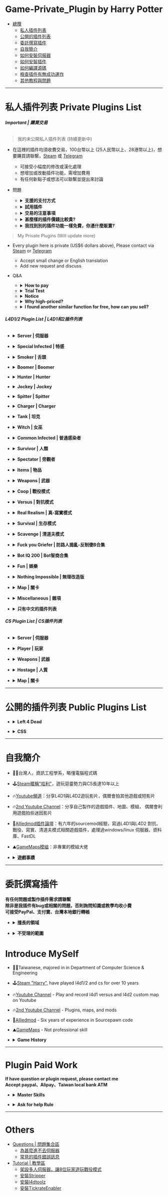 # Game-Private_Plugin by Harry Potter
- [總攬](#總攬)
  - [私人插件列表](#l4d12-plugin-list--l4d1和2插件列表)
  - [公開的插件列表](#公開的插件列表-public-plugins-list)
  - [委託撰寫插件](#委託撰寫插件)
  - [自我簡介](#自我簡介)
  - [如何安裝伺服器](/Tutorial_教學區/Chinese_繁體中文/Server/安裝伺服器與插件/README.md#如何安裝專屬伺服器)
  - [如何安裝插件](/Tutorial_教學區/Chinese_繁體中文/Server/安裝伺服器與插件/README.md#如何安裝插件)
  - [如何編譯源碼](/Tutorial_教學區/Chinese_繁體中文/Server/安裝伺服器與插件/README.md#如何編譯源碼)
  - [檢查插件有無成功運作](/Questions_問題區/Chinese_繁體中文/插件/README.md#為什麼插件沒有運作)
  - [其他教程與問題](#others)

- - - -
# 私人插件列表 Private Plugins List
###### **Important | 購買交易**
> 我的未公開私人插件列表 (持續更新中)<br/>
* 在這裡的插件均須收費交易，100台幣以上 (25人民幣以上、28港幣以上)，想要購買請聯繫，[Steam](https://steamcommunity.com/profiles/76561198026784913) 或 [Telegram](https://t.me/HarryPotter_TW)
  * 可接受小幅度的修改或漢化處理
  * 想增加或改動插件功能，需增加費用
  * 有任何新點子或想法可以聯繫並提出來討論
* 問題
  * <details><summary><b>支援的支付方式</b></summary>

    * Paypal
    * 台灣本地銀行轉帳
    * 支付宝
  </details>

  * <details><summary><b>試用插件</b></summary>

    * 如果想先測試功能可以要求先試用，我會給smx檔案供試用
    * 試用插件只有三天的期限，時間到如果繼續使用插件會自動炸服
    * 付錢邀交易完成之後，會給源碼sp檔案，請放心
  </details>

  * <details><summary><b>交易的注意事項</b></summary>

    * 情緒勒索、討價還價、白嫖，但一次買多個插件可以打折或優惠價
    * 花錢就是大爺的態度，雙方都是平等關係
    * 模糊不清、霧裡看花的說明與需求，勿浪費彼此的時間
    * 不重複說明書已寫過的步驟或內容，會有插件說明書，不懂可詢問
    * 先詢問價錢與問題再交易，保障雙方權益
    * 有特殊需求請先說明，新增功能額外付費
    * 以交易日期計算只有一年保固期，一年內插件有問題或者出現bug或者有優化可以免費更新修復到好
      * 因其他插件而造成的衝突或錯誤則不在此限
      * 更新的版本有新增額外內容，補小差額，不需要再次重新購買
      * 🟥 擅自修改源碼，將失去保固期
    * 保密交易，不會公開透露交易資訊與買家個資
    * 會給源碼sp檔案，不得隨意二次發布、分享
  </details>

  * <details><summary><b>甚麼樣的插件價錢比較貴?</b></summary>

    * 支援翻譯
    * 支援資料庫
    * 多個指令與命令功能
    * 支援Gamedata (windows、linux)
    * 支援其他遊戲
    * 支援其他插件不衝突
  </details>

  * <details><summary><b>我找到別的插件功能一樣免費，你憑什麼販賣?</b></summary>

    * 因為我有翻修、優化、新增指令與翻譯，十年前老舊過時的代碼可能漏洞百出被我重製
    * 使用你的眼睛與頭查看每個插件的版本日誌，如果有修改別的會註明原網址與作者，歡迎各位使用原始插件，再決定購買
    * 沒有人逼你跟我買
  </details>

> My Private Plugins (Will update more) 
* Every plugin here is private (US$6 dollars above), Please contact via [Steam](https://steamcommunity.com/profiles/76561198026784913) or [Telegram](https://t.me/HarryPotter_TW)
  * Accept small change or English translation
  * Add new request and discuss
* Q&A
  * <details><summary><b>How to pay</b></summary>

    * Paypal
    * Taiwanese local bank
    * Alipay
  </details>

  * <details><summary><b>Trial Test</b></summary>

    * If want to test before buy. I can send trial plugin (.smx file) first and help to test.
    * Only 3 days to test the trial plugin. After 3 days, the trial plugin would crash the server
    * I will send source code (.sp file) after payment
  </details>

  * <details><summary><b>Notice</b></summary>

    * Ask price before deal
    * I won't repeat any questions or steps that have been already mentioned in manual
    * Extra new request or new function, extra payment
    * 1-Year warranty since deal, fix any bug for free
      * Exception: Bug is caused by other plugin conflict.
      * If the updated version has new extra content, add small payment, no need to re-buy full price again
      * 🟥 You are free to modify source code for your convenience, but this will void the warranty. 
    * Privacy Policy, other people will never know our deal
    * Provide source code, don't distribute or share
  </details>

  * <details><summary><b>Why high-priced?</b></summary>

    * Support Translation
    * Support Database
    * Multi cvars and commands
    * Support Gamedata (windows、linux)
    * Support other games
    * Support other plugins
  </details>

  * <details><summary><b>I found another similar function for free, how can you sell?</b></summary>

    * Usually because code is too old, too many bugs, too lag or not match my need, so I remake and add more cvars, cmds and transition phase.
    * Use your eye and head to check the "ChangeLog", I will credit the original link and author as I can. You are welcome to use orignal plugin then decide to buy.
    * Nobody forces you to buy plugins from me
  </details>

###### **L4D1/2 Plugin List | L4D1和2插件列表**
* <details><summary><b>Server | 伺服器</b></summary>

  * [server_vpn_hop](/Plugin_插件/Server_伺服器/server_vpn_hop): Type Command to show Vpn List
    * 輸入指令顯示 Server/Vpn 列表
  * [l4d_slot_vote](/Plugin_插件/Server_伺服器/l4d_slot_vote): Allow players to change server slots by using vote. + Kick non-admin spectators
    * 允許玩家使用命令更改伺服器人數上限 + 踢除非管理員的所有旁觀者
  * [sm_PlayerTime](/Plugin_插件/Server_伺服器/sm_PlayerTime): Showing the time played on record in Game Stats while player joins the server
    * 當玩家連線進來伺服器之後，顯示玩家的遊戲時數
  * [l4d_vote_block](/Plugin_插件/Server_伺服器/l4d_vote_block): Unable to call valve vote depending on gamemode and difficulty.
    * 根據遊戲模式和難度禁止使用Esc->發起投票
  * [l4d2_scripted_hud](/Plugin_插件/Server_伺服器/l4d2_scripted_hud): Display text for up to 5 scripted HUD slots on the screen.
    * 在玩家畫面上方五個Hud位置顯示不同的特殊文字
  * [readyup](/Plugin_插件/Server_伺服器/readyup): Ready-up plugin
    * 所有玩家準備才能開始遊戲的插件
  * [pause](/Plugin_插件/Server_伺服器/pause): Pause plugin
    * 暫停遊戲的插件
  * [l4d_playerjoining](/Plugin_插件/Server_伺服器/l4d_playerjoining): Informs other players when a client connects to the server and changes teams.
    * 當玩家更換隊伍、連線、離開伺服器之時，通知所有玩家
  * [server_welcome_message](/Plugin_插件/Server_伺服器/server_welcome_message): Display Welcome Message to new players (support translation)
    * 玩家加入伺服器後，聊天視窗顯示歡迎訊息 (支援多國語言)
  * [l4d_scoreboard_panel](/Plugin_插件/Server_伺服器/l4d_scoreboard_panel): Display a sourcemod panel when players press the SCORE key.
    * 按下Tab之後出現玩家列表介面，顯示每個玩家的狀態
  * [l4d_ragdoll_clear](/Plugin_插件/Server_伺服器/l4d_ragdoll_clear): Clear survivor/common infected/S.I./Witch ragdolls when they die.
    * 當人類、普通感染者、特感、Witch死亡時，他們的屍體立即消失並清除
  * [l4d_team_unscramble](/Plugin_插件/Server_伺服器/l4d_team_unscramble): Puts players on the right team after map/campaign change and provides API.
    * 換圖或者換關卡之後，將玩家還原到上次所在的隊伍
  * [l4d2_vote_change](/Plugin_插件/Server_伺服器/l4d2_vote_change): New Vote System (use L4D built-in votes UI)
    * 新型投票系統 (使用官方內建的投票)
  * [ban_country_player](/Plugin_插件/Server_伺服器/ban_country_player): Whitelist or ban players from specific country or area
    * 限制來自某些國家或地區的玩家，禁止進入伺服器
</details>

* <details><summary><b>Special Infected | 特感</b></summary>

  * [l4d_cso_zombie_Regeneration](https://github.com/fbef0102/L4D1_2-Plugins/tree/master/l4d_cso_zombie_Regeneration): (Public) The zombies have grown stronger, now they are able to heal their injuries by standing still without receiving any damage.
    * (公開) 殭屍變得更強大，他們只要站著不動便可以自癒傷勢　(仿CSO惡靈降世 殭屍技能)
  * [1vSpecials](/Plugin_插件/Special_Infected_特感/1vSpecials): Special infected incaps survivors and die + set each scratch damage + skip getup animation (Also apply to AI)
    * 特感控到倖存者之後造成一定傷害並處死 + 設置每個特感的抓傷 + 略過起身動畫 (AI特感也適用)
  * [l4d_ssi_teleport_fix](/Plugin_插件/Special_Infected_特感/l4d_ssi_teleport_fix): Teleport AI Infected player to the teammate who is much nearer to survivors.
    * 傳送比較遠的AI特感到靠近倖存者的特感隊友附近
  * [l4d_si_slowdown](/Plugin_插件/Special_Infected_特感/l4d_si_slowdown): Manages the gunfire slowdown for infected team  (Also apply to AI)
    * 依據槍械種類修改特感隊伍的槍緩速度 (AI特感也適用)
  * [l4d_kick_stuck_infected](/Plugin_插件/Special_Infected_特感/l4d_kick_stuck_infected): Kick special infected bots if they don't attack and can't be seen by survivors within certain time
    * AI 特感一段時間內不攻擊或卡住將會被處死
  * [l4d_infected_speed_boost](/Plugin_插件/Special_Infected_特感/l4d_infected_speed_boost): L4D1/2 infected get speed boost while duck or climbing the ladder (Also apply to AI)
    * 特感在爬梯或蹲下期間自動加速移動 (AI特感也適用)
  * [l4d_si_immunity](/Plugin_插件/Special_Infected_特感/l4d_si_immunity): Turns special infected immunes to survivors's fire, exploisve, shove, melee... various damamge type (Also apply to AI)
    * 特感免疫人類的火焰、高爆彈、近戰武器、電鋸、震退....等等各種傷害 (AI特感也適用)
  * [l4d2_infected_strong_power](/Plugin_插件/Specil_Infected_特感/l4d2_infected_strong_power): Add power abilities to infected
    * 給真人特感玩家增加許多能力
  * [l4d2_infected_spawn_auto_kill_time](/Plugin_插件/Special_Infected_特感/l4d2_infected_spawn_auto_kill_time): Kill special infected after spawn over 60 seconds (Also apply to AI)
    * 特感生成60秒之後，強制處死 (AI特感也適用)
  * [l4d_ghost_fly](/Plugin_插件/Special_Infected_特感/l4d_ghost_fly): Fly as a ghost.
    * 靈魂特感可以自由飛行
</details>

* <details><summary><b>Smoker | 舌頭</b></summary>

  * [l4d_smoker_pull_weapon_drop](/Plugin_插件/Smoker_舌頭/l4d_smoker_pull_weapon_drop): Random weapon drops when pulled by smoker
    * 被Smoker拉走的時候強制掉落手上的武器
  * [l4d2_smoker_toxic](/Plugin_插件/Smoker_舌頭/l4d2_smoker_toxic): Adds a lot of abilities and powers to the smoker in order to spread its poison gas
    * 增強Smoker，賦予多種超能力成為毒性的化學兵器
</details>

* <details><summary><b>Boomer | Boomer</b></summary>

  * [l4d_Nauseating_boomer](/Plugin_插件/Boomer_Boomer/l4d_Nauseating_boomer): Allows for unique Boomer abilities to spread its nauseating bile.
    * 增強Boomer，賦予多種超能力成為超級肥宅
  * [l4d2_boomer_vomit_move](/Plugin_插件/Boomer_Boomer/l4d2_boomer_vomit_move): Continue normal movement speed while Boomer vomit (AI + Human)
    * Boomer可以邊吐邊移動 (AI與真人都適用)
  * [l4d_boomer_super_explode](/Plugin_插件/Boomer_Boomer/l4d_boomer_super_explode): The boomer can active super explode
    * Boomer可以自爆，產生更大的傷害與衝擊波
</details>

* <details><summary><b>Hunter | Hunter</b></summary>

  * [l4d_hunter_destructive](/Plugin_插件/Hunter_Hunter/l4d_hunter_destructive): Allows for unique Hunter abilities to the destructive beast.
    * 增強Hunter，賦予多種超能力成為毀滅性的野獸
</details>

* <details><summary><b>Jockey | Jockey</b></summary>

  * [l4d2_Sinister_Jockey](/Plugin_插件/Jockey_Jockey/l4d2_Sinister_Jockey): Allows for unique Jockey abilities to empower the small tyrant.
    * 增強Jockey，賦予多種超能力成為小小的暴君
  * [l4d2_jockey_continue_incap_ride](/Plugin_插件/Jockey_Jockey/l4d2_jockey_continue_incap_ride): Allows jockeys to continue riding incapacitated survivors
    * Jockey可以繼續騎倒地的倖存者
</details>

* <details><summary><b>Spitter | Spitter</b></summary>

  * [L4D2_Spitter_Supergirl](/Plugin_插件/Spitter_Spitter/L4D2_Spitter_Supergirl): Adds a lot of abilities and powers to the Spitter to become Supergirl.
    * 增強Spitter，賦予多種超能力成為超能小妹妹
  * [l4d2_spitter_spit_hell](/Plugin_插件/Spitter_Spitter/l4d2_spitter_spit_hell): A pool of Spit starts to damage survivors immediately instead of zero damage while spreading
    * Spitter的酸液剛開始擴散之時對人類是0傷害改變成能造成傷害
</details>

* <details><summary><b>Charger | Charger</b></summary>

  * [l4d2_charger_grab](/Plugin_插件/Charger_Charger/l4d2_charger_grab): The Charger can grab survivor and drop
    * Charger可以徒手抓住人類趴趴走
  * [l4d2_charger_unstoppable](/Plugin_插件/Charger_Charger/l4d2_charger_unstoppable): Adds a lot of abilities and powers to the Charger to become unstoppable titan.
    * 增強Charger，賦予多種超能力成為無人能檔的雷神
  * [l4d2_charger_charge_incap](/Plugin_插件/Charger_Charger/l4d2_charger_charge_incap): The charger is able to carry any incapacitated player and fling any incapacitated player
    * Charger可以衝撞帶走倒地的倖存者並撞倒他們
</details>

* <details><summary><b>Tank | 坦克</b></summary>

  * [l4d2_tdr](/Plugin_插件/Tank_坦克/l4d2_tdr): Displays Damage Information on Tank Death.
    * Tank死亡時顯示對Tank造成傷害統計表
  * [l4d_tank_count](/Plugin_插件/Tank_坦克/l4d_tank_count): Show how long is tank alive, how much damage done, and tank incap/death/punch/rock/car statistics
    * Tank死亡時顯示Tank存活多長時間、對倖存者造成的 倒地/死亡/總傷害/拳頭/石頭/車子 統計表
  * [l4d_NoEscapeTank](/Plugin_插件/Tank_坦克/l4d_NoEscapeTank): No Tank Spawn as the rescue vehicle is coming
    * 救援載具來臨之後不會有Tank來襲
  * [skip_tank_taunt](/Plugin_插件/Tank_坦克/skip_tank_taunt): Skip Tank Victory + Speed up Obstacle animation playback
    * Tank爬行障礙物速度變快 + 略過咆哮勝利動畫
  * [l4d_tank_speed_boost](/Plugin_插件/Tank_坦克/l4d_tank_speed_boost): Increase Tank speed until hitting survivors
    * Tank爬行障礙物速度與移動速度逐漸變快直到打到倖存者為止 
  * [l4d_tankhud](/Plugin_插件/Tank_坦克/l4d_tankhud): Show tank hud for infected team and spectators
    * 為特感者隊伍與旁觀者展示Tank介面，顯示血量與控制權
  * [l4d_burn_tank_penalty](/Plugin_插件/Tank_坦克/l4d_burn_tank_penalty): Get slowdown while burning the tank
    * 燃燒Tank的玩家會被減速慢行
  * [l4d2_tankonfire_boost](/Plugin_插件/Tank_坦克/l4d_burn_tank_penalty): Increase the speed and power of tanks when on fire.
    * Tank燃燒時，速度與力量會提升
  * [l4d_tank_ghost_spawn](/Plugin_插件/Tank_坦克/l4d_tank_ghost_spawn): When player gets the tank, he will become ghost tank and freely choose anywhere to spawn
    * 操控Tank的玩家可以變成靈魂，自由尋找位置復活
  * [l4d_tank_spawn](/Plugin_插件/Tank_坦克/l4d_tank_spawn): Spawn multi Tanks on the map and final rescue
    * 一個關卡中或救援期間生成多隻Tank，對抗模式也適用
</details>

* <details><summary><b>Witch | 女巫</b></summary>
  
  * [witch_target_override](https://github.com/fbef0102/L4D1_2-Plugins/tree/master/witch_target_override): (Public) Change target when the witch incapacitates or kills victim + witchs auto follow survivors
    * (公開) Witch會自動跟蹤你，一旦驚嚇到她，不殺死任何人絕不罷休
  * [l4d_witch_behind_fix](https://github.com/fbef0102/L4D1_2-Plugins/tree/master/l4d_witch_behind_fix): (Public) The witch turns back if nearby survivor scares her behind
    * (公開) 當有人在背後驚嚇Witch，Witch會秒轉身攻擊
  * [l4d_witch_realism_door_fix](https://github.com/fbef0102/L4D2-Plugins/tree/master/l4d_witch_realism_door_fix): (Public) Fixing witch can't break the door on Realism Normal、Advanced、Expert
    * (公開) 修正Witch在寫實模式下的一般難度、進階難度、專家難度，無法抓破門
  * [l4d_ultra_witch](/Plugin_插件/Witch_女巫/l4d_ultra_witch): The Witch's hit deals a set amount of damage instead of instantly incapping, while also sending the survivor flying.
    * Witch不會一抓倒地，而是擊飛倖存者
  * [l4d_witch_guard](/Plugin_插件/Witch_女巫/l4d_witch_guard): Witch killer takes the witch on his back and uses it as a guard
    * 殺死Witch之後可以把她背在後面，把Witch放置下來之後她會幫忙打殭屍和特感
  * [l4d_witch_cry](/Plugin_插件/Witch_女巫/l4d_witch_cry): Call the horde if player woke up or killed the witch or witch killed player
    * 驚嚇或殺死Witch會引發屍潮 + Witch殺死人類也會引發屍潮
  * [l4d_witch_psychotic](/Plugin_插件/Witch_女巫/l4d_witch_psychotic): Adds a lot of abilities and fear to the witch to become the most dangerous infected.
    * 增強Witch，賦予多種超能力成為史上最危險的特感
  * [l4d_witch_immune_fire](/Plugin_插件/Witch_女巫/l4d_witch_immune_fire): Witch is immune to fire + witch won't lose target by fire
    * Witch不會著火+也不會因為著火而失去目標
  * [l4d_witch_chase_target_lock](/Plugin_插件/Witch_女巫/l4d_witch_chase_target_lock): Fixed the issue that witch sometimes changes target to attack special infected or other people, the witch will never change the initial target
    * 修復Witch轉移目標攻擊特感或其他人，不管多少人阻擋她的路，Witch永遠不會改變目標
  * [witch_glow](/Plugin_插件/Witch_女巫/witch_glow): Sets glows on witches everyone can see
    * 在Witch身上打上光圈，所有人都可以看見Witch在哪裡
  * [l4d_witch_spawn](/Plugin_插件/Witch_女巫/l4d_witch_spawn): Spawn lots of witches on the map
    * 遊戲開始後每隔一段時間在地圖上生成Witch
</details>

* <details><summary><b>Common Infected | 普通感染者</b></summary>

  * [l4d2_horde_equaliser](/Plugin_插件/Common_Infected_普通感染者/l4d2_horde_equaliser): Make certain event hordes finite
    * 控制地圖上的無限屍潮機關，將無限屍潮改為有限的殭屍數量
  * [l4d2_spawn_uncommons](/Plugin_插件/Common_Infected_普通感染者/l4d2_spawn_uncommons): Spawn Uncommon Infected on all maps  (Support The Last Stand New Model)
    * 所有地圖上可生成特殊一般感染者，有鎮暴警察、CEDA人員、小丑、泥人、工人、吉米賽車手、墮落倖存者
  * [l4d2_common_infected_nightmare](/Plugin_插件/Common_Infected_普通感染者/l4d2_common_infected_nightmare): Common infected spawns with random health, speed, size, damage, armor. Make sure that hordes become your worst nightmare.
    * 改造普通感染者的血量、速度、模型尺寸、攻擊傷害、減傷比，讓普通感染成為倖存者的噩夢
  * [l4d2_auto_add_zombie](/Plugin_插件/Common_Infected_普通感染者/l4d2_auto_add_zombie): Adjust common infecteds/hordes/mobs depends on 5+ survivors in server
    * 隨著玩家人數越多，殭屍/屍潮 數量越來越多
</details>

* <details><summary><b>Survivor | 人類</b></summary>

  * [l4d2_supply_woodbox](https://github.com/fbef0102/L4D2-Plugins/tree/master/l4d2_supply_woodbox): (Public) Supply boxes are dropped randomly in the map every certain seconds to provide support for the fight against the zombies.
    * (公開) 地圖上隨機出現補給箱，提供人類強力支援 (仿CSO惡靈降世 補給箱)
  * [l4d2_item_hint](https://github.com/fbef0102/L4D2-Plugins/tree/master/l4d2_item_hint): (Public) When using 'Look' in vocalize menu, print corresponding item to chat area and make item glow or create spot marker/infeced maker like back 4 blood.
    * (公開) 使用語音雷達"看"可以標記任何物品、武器、地點、特感
  * [l4d_saferoom_prevent_kit](/Plugin_插件/Survivor_人類/l4d_saferoom_prevent_kit): Block Player from using Kit in Saferoom
    * 在安全區域內禁止人類使用治療包
  * [antisaferoomdooropen](/Plugin_插件/Survivor_人類/antisaferoomdooropen): Start Saferoom door anti open + teleport survivor back to safe area when leaving out saferoom until certain time pass
    * 起始安全室的安全門將會鎖住直到時間結束 + 沒有安全門的關卡一旦離開安全區域會傳送回起始安全區域
  * [l4d_survivor_damage_modify](/Plugin_插件/Survivor_人類/l4d_survivor_damage_modify): Modify damage done to survivors from Tank, SI, Witch, Common, Fall
    * 傷害比例調整插件，可自行調整 Tank/Witch/特感/小殭屍/跳樓 對人類造成的傷害比
  * [l4d_unstuck](/Plugin_插件/Survivor_人類/l4d_unstuck): Allows players to get themselves unstuck from charger glitches and level clips
    * 玩家使用命令解除自身卡住的狀態 (譬如卡死在地形或牆壁)
  * [L4D2_Stats_Percentage_UP](/Plugin_插件/Survivor_人類/L4D2_Stats_Percentage_UP): Simple MVP Statistics after command or in the end of the round
    * 使用指令或回合結束的時候顯示對CI、SI、Tank的擊傷統計表
  * [l4d_h_csm](/Plugin_插件/Survivor_人類/l4d_h_csm): Allows players to change their L4D1/2 character or model in-game!
    * 允許玩家在遊戲中更換一二代角色
  * [l4d_teleport_call](/Plugin_插件/Survivor_人類/l4d_teleport_call): Teleport Call Menu, adm can teleport players to start area, end checkpoint, final rescue vehicle zone, or to admin self
    * 呼叫傳送功能菜單，能傳送玩家到起點、終點、救援載具區域、身邊
  * [l4d_headshot_reward_sound](/Plugin_插件/Survivor_人類/l4d_headshot_reward_sound): Play Reward Sound when headshot
    * 特感或普通感染者爆頭的時候有獎勵提示與音效
  * [l4d2healthglow](/Plugin_插件/Survivor_人類/l4d2healthglow): Gives the Survivors a health glow around them + survivors always glow with a non-disappearing aura for infected (Even if survivor doesn't move or walk)
    * 根據玩家生命值狀態給予輪廓光圈適當的顏色 + 對抗模式中，特感永遠能看到人類光圈 (即使人類靜走或不動)
  * [l4d_friendly_fire_stats](/Plugin_插件/Survivor_人類/l4d_friendly_fire_stats): Display all friendly fire dealt and received.
    * 顯示造成與受到的友傷以及兇手，有友傷統計
  * [l4d_dead_save_nodify](/Plugin_插件/Survivor_人類/l4d_dead_save_nodify): Notify people when survivor is dead or someone uses defibrillator to revive
    * 當玩家死亡或者從地獄被救活時，提示導演系統訊息
  * [l4d_pill_adrenaline_save](/Plugin_插件/Survivor_人類/l4d_pill_adrenaline_save): Player can throw adrenaline shot/pill at incapacitated teammates and help them get up immediately.
    * 玩家可以朝向倒地玩家扔手中的藥丸或腎上腺素，幫助他們快速救起
  * [l4d_more_supply](/Plugin_插件/Survivor_人類/l4d_more_supply): Player can take an item on the map multi times depends on 5+ survivors in server
    * 隨著玩家人數越多，地圖上的資源可以重複拿很多次
  * [l4d_reward_hp](/Plugin_插件/Survivor_人類/l4d_reward_hp): Players get hp reward for killing S.I., Tank, Witch or helping each other
    * 倖存者殺死特感或幫助隊友會獲得血量獎賞
  * [l4d2_survivor_shove_power](/Plugin_插件/Survivor_人類/l4d2_survivor_shove_power): Allows shoving to stagger or punch survivors, tank, witch, special infected, common infected and hittable
    * 倖存者的拳頭可以推開Tank、Ｗitch、Charger、車子，還能拍飛特感、小殭屍、隊友
  * [l4d2_survivor_fire_power](/Plugin_插件/Survivor_人類/l4d2_survivor_fire_power): Adjustable each melee swing rate and each weapon fire rate.
    * 倖存者的揮砍速度與射速變快
  * [l4d2_survivor_protect_power](/Plugin_插件/Survivor_人類/l4d2_survivor_protect_power): Survivors are invincible, unstoppable. S.Is, C.Is, tanks and witches are unable to pin them or deal any damage.
    * 義和團，刀槍不入，神功護體
  * [l4d2_survivor_strong_power](/Plugin_插件/Survivor_人類/l4d2_survivor_strong_power): Add power abilities to survivors
    * 給真人倖存者玩家增加許多能力
  * [l4d_kill_combo](/Plugin_插件/Survivor_人類/l4d_kill_combo): Display Kill Combo and play sound when killing special infected
    * 連續擊殺特感會有提示與音效
</details>

* <details><summary><b>Spectator | 旁觀者</b></summary>

  * [l4d2_spectating_cheat](https://github.com/fbef0102/L4D2-Plugins/tree/master/l4d2_spectating_cheat): (Public) A spectator who watching the survivor at first person view can now see the infected model glows though the wall
    * (公開) 旁觀者能看到特感的光圈，主要是用來更好的觀看體驗
  * [l4d_flashlight_speconly](/Plugin_插件/Spectator_旁觀者/l4d_flashlight_speconly): Attaches an extra flashlight to spectators and dead survivors.
    * 給死亡玩家或旁觀者手電筒，照亮地圖
  * [l4d_versus_specListener](/Plugin_插件/Spectator_旁觀者/l4d_versus_specListener): Allows spectator listen others team voice and see others team chat for l4d
    * 旁觀者可以透過聊天視窗看到倖存者和特感的隊伍對話，亦可透過音頻聽到隊伍談話
</details>

* <details><summary><b>Items | 物品</b></summary>

  * [L4D_NoSafeRoomMedKits](/Plugin_插件/Items_物品/L4D_NoSafeRoomMedKits): No Safe Room Medkits
    * 刪除安全室的治療包並替換成別的物品
  * [ItemTracking](/Plugin_插件/Items_物品/ItemTracking): Control items limit on map
    * 控制地圖上的物品數量與限制
  * [AnnouceLaserAmmo](/Plugin_插件/Items_物品/AnnouceLaserAmmo): Display instruction hint when someone uses ammo or laser sight
    * 玩家補給子彈或雷射時顯示大大的提示給其他玩家看到
  * [l4d_medkit_status](/Plugin_插件/Items_物品/l4d_medkit_status): Report Personal Medkit Status when player used Medkits
    * 使用治療包時提示個人的治療包使用數量與狀態
  * [who_shot_gas](/Plugin_插件/Items_物品/who_shot_gas): Type !gas to disaply who shot the last gas can. + Announce when gas can being shot.
    * 誰他馬打爆汽油桶
  * [l4d2_replace_gun_item](/Plugin_插件/Items_物品/l4d2_replace_gun_item): Delete weapons and items on the map and replace guns/items with other guns/items
    * 刪除地圖上的大槍、治療包、其他投擲物與物品，並替換成其他武器或物品
  * [starting_items](/Plugin_插件/Items_物品/starting_items): Survivors can't pick up weapons and items before the start of each round + Gives health items and throwables to survivors at the start of each round
    * 回合開始之前不得拿武器與物品 + 回合開始之後自動給予一些物資
  * [l4d2_remix_gascan](/Plugin_插件/Items_物品/l4d2_remix_gascan): Increase gas cans in scavenge events, and to be randomly placed by custom list of gas can locations.
    * 汽油桶關卡或清道夫模式可以隨機放置自己想要的汽油桶位置與數量
</details>

* <details><summary><b>Weapons | 武器</b></summary>

  * [l4d_lasertag](https://github.com/fbef0102/L4D1_2-Plugins/tree/master/l4d_lasertag): (Public) Shows a laser for straight-flying fired projectiles
    * (公開) 開槍會有子彈光線
  * [l4d_weapon_limits](/Plugin_插件/Weapons_武器/l4d_weapon_limits): Restrict weapons individually or together
    * 限制每個武器可以拿取的數量，超過就不能拿取
  * [l4d2_zoom_level](/Plugin_插件/Weapons_武器/l4d2_zoom_level): Everyone can change zoom level for snipers (You can see much further while scope)
    * 玩家使用指令調整狙擊鏡的遠近範圍 (可以看得更遠)
  * [l4d2_lasersight](/Plugin_插件/Weapons_武器/l4d2_lasersight): L4D2 Upgrade Laser Sights by using commands
    * 玩家使用指令升級紅外線雷射
  * [l4d2_M60_weapon_patch](/Plugin_插件/Weapons_武器/l4d2_M60_weapon_patch): Prevents m60 from dropping and allows use of ammo piles + reload speed + Refill Explosive/Incendiary ammo
    * 改造M60 機關槍，可以拿取子彈、填充子彈、裝彈變快、升級火焰子彈與高爆子彈
  * [l4d_player_remove_equipment](/Plugin_插件/Weapons_武器/l4d_player_remove_equipment): Admin can remove player's equipment
    * 管理員可以移除任何玩家身上的裝備與武器
  * [l4d_view_mods_pickup_anim](/Plugin_插件/Weapons_武器/l4d_view_mods_pickup_anim): Press R using pick up anim when full ammo (View weapons mod)
    * 最大彈夾容量時候按R鍵循環播放伸手動作（為mod檢視武器設計）
  * [l4d_death_weapon_lock](/Plugin_插件/Weapons_武器/l4d_death_weapon_lock): Lock the weapons and items dropped by dead survivors, no one else can pick up.
    * 無法撿起其他死亡玩家掉落的武器與物品 (避免被撿走)
</details>

* <details><summary><b>Coop | 戰役模式</b></summary> 

  * [l4d_tankAttackOnSpawn](https://github.com/fbef0102/L4D1_2-Plugins/tree/master/l4d_tankAttackOnSpawn): (Public) Forces AI tank to leave stasis and attack while spawn in coop.
    * (公開) 戰役模式之下Tank會主動前往攻擊倖存者而非待在原地等
  * [l4d_full_hp_map_transition](/Plugin_插件/Coop_戰役模式/l4d_full_hp_map_transition): Set survivor health when mission completes in coop mode
    * 戰役模式通關之時恢復並設定倖存者血量
  * [coopbosses_ifier](/Plugin_插件/Coop_戰役模式/coopbosses_ifier): Sets a tank and witch spawn point based on the percentage of passing the map in coop mode
    * 戰役模式下每一張地圖挑選隨機路程生成一隻Tank與一個Witch
</details>

* <details><summary><b>Versus | 對抗模式</b></summary> 

  * [l4d_zcs](/Plugin_插件/Versus_對抗模式/l4d_zcs): Allows infected team players to change their class in ghost mode.
    * 特感玩家可以在靈魂狀態自行切換特感種類
  * [versusbosses_ifier](/Plugin_插件/Versus_對抗模式/versusbosses_ifier): Sets a tank and witch spawn point based on the percentage of passing the map in versus mode
    * 對抗模式下每一張地圖挑選隨機路程生成一隻Tank與一個Witch
  * [l4d_trade_player](/Plugin_插件/Versus_對抗模式/l4d_trade_player): Type !trade to open a menu to select two players to swap, one from survivor team and another one from infected team.
    * 輸入!trade打開菜單選擇雙方隊伍一位玩家，然後全體投票決定兩位玩家交換隊伍
  * [l4d_ghost_FinaleSpawn](/Plugin_插件/Versus_對抗模式/l4d_ghost_FinaleSpawn): Adjust ghost infected spawn range on finales
    * 在救援關卡調整靈魂特感的復活距離
  * [l4d_ghost_checkpoint_spawn](/Plugin_插件/Versus_對抗模式/l4d_ghost_checkpoint_spawn): Changes to conditions for ghost spawning in start/end areas.
    * 靈魂特感能夠在安全室內復活
  * [l4d2_versus_scoremod](/Plugin_插件/Versus_對抗模式/l4d2_versus_scoremod): Override versus score depending on survivor health and damage bonus
    * 根據玩家的血量與傷害改變對抗模式的過關分數
  * [l4d_doubletank](/Plugin_插件/Versus_對抗模式/l4d_doubletank): Spawn second player-controlled tank in versus mode
    * 對抗模式下生成第二隻玩家可以操控的Tank
</details>

* <details><summary><b>Real Realism | 真-寫實模式</b></summary> 

  * [l4d_expertrealism](https://github.com/fbef0102/L4D1_2-Plugins/tree/master/l4d_expertrealism): (Public) L4D1/2 Real Realism Mode (No Glow + No Hud)
    * (公開) L4D1/2 真寫實模式 (沒有光圈與介面)
  * [weapon_csgo_reload](https://github.com/fbef0102/L4D2-Plugins/tree/master/l4d2_weapon_csgo_reload): (Public) Weapon Quickswitch Reloading in L4D1+2
    * (公開) 將武器改成現代遊戲的裝子彈機制 (仿CS:GO切槍裝彈設定)
  * [l4d_dynamic_muzzle_flash](/Plugin_插件/Real_Realism_真寫實模式/l4d_dynamic_muzzle_flash): Adds dynamic muzzle flash to gunfire
    * 槍口增加逼真的閃光
  * [l4d2_melee_durability](/Plugin_插件/Real_Realism_真寫實模式/l4d2_melee_durability): Every melee weapons have durability, once run out durability, the melee weapon will be removed
    * 每個近戰武器都有耐久值，揮砍殭屍會消耗耐力，當耐久值耗盡時移除近戰武器
</details>

* <details><summary><b>Survival | 生存模式</b></summary> 

  * [survival_hp](/Plugin_插件/Survival_生存模式/survival_hp): Restore Health when survival begins.
    * 生存模式計時開始時候，恢復所有倖存者血量
  * [l4d_Teleport_Item](/Plugin_插件/Survival_生存模式/l4d_Teleport_Item): Open Menu to teleport items on the map.
    * 打開菜單傳送地圖上所有物品到身邊
  * [l4d2_survival_spectator_reset](/Plugin_插件/Survival_生存模式/l4d2_survival_spectator_reset): If player is spectator or player changes team after survival begins, he can not get the survival time record.
    * 生存模式計時開始之後，任何玩家切換到旁觀者、閒置、不在倖存者隊伍內，將無法獲得生存時間紀錄
  * [l4d_survival_setup](/Plugin_插件/Survival_生存模式/l4d_survival_setup): Set up weapon slots before survival starts
    * 生存模式開始之前設定自己想要拿取的武器與物品，下次回合開始之時會自動裝備
  * [l4d_survival_GasConfig](/Plugin_插件/Survival_生存模式/l4d_survival_GasConfig): Save and load gas configs
    * 生存模式開始之前設定汽油桶位置，下次回合開始之時汽油桶自動擺放
  * [l4d_survival_min_si_require](/Plugin_插件/Survival_生存模式/l4d_survival_min_si_require): Display Minimum SI requirement for full-team on each survival map.
    * 在聊天欄顯示該生存地圖的最少特感擊殺數
  * [l4d_survival_auto_recover](/Plugin_插件/Survival_生存模式/l4d_survival_auto_recover): Auto save survivors if incapacitated or hanging from ledge before survival begins
    * 生存模式計時開始之前，任何玩家倒地或掛邊會自動爬起來並恢復所有血量
  * [survival_remove_start_items](/Plugin_插件/Survival_生存模式/survival_remove_start_items): Remove survivors' default kits/pills/dual pistol in survival/scavenge mode
    * 生存模式與清道夫模式中，移除人類身上預設的裝備: 雙手槍、治療包、藥丸
</details>

* <details><summary><b>Scavenge | 清道夫模式</b></summary> 

  * [l4d2_scavenge_special_rule_end](/Plugin_插件/Scavenge_清道夫模式/l4d2_scavenge_special_rule_end): Display Scavenge score and time, checks various win conditions mid-round and forece end if necessary.
    * 顯示回合分數與時間，清道夫模式下新增不同的特殊勝利規則
</details>

* <details><summary><b>Fuck you Griefer | 防路人搗亂-反制傻B合集</b></summary>

  * [l4d_rescue_vehicle_leave_timer](https://github.com/fbef0102/L4D2-Plugins/tree/master/l4d_rescue_vehicle_leave_timer): (Public) When rescue vehicle arrived and a timer will display how many time left for vehicle leaving. If a player is not on rescue vehicle or zone, slay him
    * (公開) 救援來臨之後，未在時間內上救援載具逃亡的玩家將處死
  * [lockdown_system-l4d2](https://github.com/fbef0102/L4D1_2-Plugins/tree/master/lockdown_system-l4d2): (Public) Locks Saferoom Door Until Someone Opens It.
    * (公開) 倖存者必須等待時間到並合力對抗屍潮與Tank才能打開終點安全門
  * [L4DVSAutoSpectateOnAFK](https://github.com/fbef0102/L4D1_2-Plugins/tree/master/L4DVSAutoSpectateOnAFK): (Public) Forces survivors and infected to spectate if they're AFK after certain time
    * (公開) AFK的玩家將會被旁觀並且踢出伺服器
  * [l4d_vocalize_antiflood](/Plugin_插件/Anti_Griefer_防惡意路人/l4d_vocalize_antiflood): Stops vocalize flooding when reaching token limit
    * 限制玩家使用角色語音，當語音次數達到限制之後開始禁止，必須等待冷卻時間結束才能再使用角色語音
  * [anti_end_saferoomdoor](/Plugin_插件/Anti_Griefer_防惡意路人/anti_end_saferoomdoor): Locks end saferoom door until all survivors get inside.
    * 所有人抵達終點安全室之前，不得關門
  * [kickthevoter](/Plugin_插件/Anti_Griefer_防惡意路人/kickthevoter): Make It So The Person Calling The Vote Gets Kicked!
    * 使用Esc->發起投票的人將會被反踢出去伺服器
  * [anti-friendly_fire_V2](/Plugin_插件/Anti_Griefer_防惡意路人/anti-friendly_fire_V2): shoot teammate = shoot yourself V2
    * 隊友開槍射你會反彈傷害，第二版本
  * [anti-friendly_fire_RPG](/Plugin_插件/Anti_Griefer_防惡意路人/anti-friendly_fire_RPG): shoot teammate = shoot yourself RPG
    * 隊友開槍射你會反彈傷害，RPG版本
  * [l4d_together](/Plugin_插件/Anti_Griefer_防惡意路人/l4d_together): A simple anti - runner system , punish the runner by spawn SI behind her.
    * 離隊伍太遠的玩家，特感代替月亮懲罰你
  * [sm_regexfilter](/Plugin_插件/Anti_Griefer_防惡意路人/sm_regexfilter): Filter dirty words via Regular Expressions
    * 禁詞表，任何人打字說出髒話或敏感詞彙，字詞會被屏蔽、禁言並處死玩家
  * [l4d_elevator_getin_timer](/Plugin_插件/Anti_Griefer_防惡意路人/l4d_elevator_getin_timer): When someone presses the elevator button or enters the CEDA Trailer, a timer will display how many time left. If a player is not inside the evelator/CEDA Trailer, slay him
    * 當有人按下電梯按鈕或是進入CEDA大拖車時，開始倒數計時，未在時間內進入電梯或CEDA大拖車的玩家將處死
  * [teamlock_vote](/Plugin_插件/Anti_Griefer_防惡意路人/teamlock_vote): Calls a vote to enable / disable locking teams in place once game starts (so no spectators can join in mid-game)
    * 遊戲開始後旁觀者或路人不能跳隊到倖存者或感染者遊玩
  * [l4d_mute_player_list](/Plugin_插件/Anti_Griefer_防惡意路人/l4d_mute_player_list): Player can personally mute someone chat text and mic voice.
    * 玩家可以在個人列表上封鎖其他人的語音與聊天文字
  * [bandisconnected](/Plugin_插件/Anti_Griefer_防惡意路人/bandisconnected): Auto ban players who have disconnected from the server instantly after joined the server + Tracks recently-disconnected players and lets you ban them
    * 自動封鎖近來伺服器後秒退的玩家 + 查看所有退出伺服器的玩家列表
  * [l4d_block_suicide_jumps](/Plugin_插件/Anti_Griefer_防惡意路人/l4d_block_suicide_jumps): Prevents players griefing by suicide with jump
    * 企圖跳樓自殺的玩家將會傳送回樓頂，並封鎖踢出伺服器
</details>

* <details><summary><b>Bot IQ 200 | Bot智商合集</b></summary>

  * [l4d_bot_healing](/Plugin_插件/Bot_IQ_200_Bot_智商加強/l4d_bot_healing): Set the health value bots require before using First Aid, Pain Pills or Adrenaline. (target is self or bot or player)
    * 只要生命值不低於一定血量，Bot不會使用醫療包治療對象與傳送藥丸給對象 (對象區分為自己、隊友Bot、真人玩家)
  * [l4d2_sb_fix](/Plugin_插件/Bot_IQ_200_Bot_智商加強/l4d2_sb_fix): Improve Survivor Bot's behavior and IQ fix
    * 強化AI Bot的智商與行為
  * [l4d_grenade_throwing_bots](/Plugin_插件/Bot_IQ_200_Bot_智商加強/l4d_grenade_throwing_bots): Allows Bots To Throw Grenades Themselves.
    * AI Bot可以主動扔膽汁瓶、燃燒瓶、土製炸彈，提高智商不會亂丟
  * [l4d_survivor_bot_preferrence](/Plugin_插件/Bot_IQ_200_Bot_智商加強/l4d_survivor_bot_preferrence): Change the favorite weapon of each character bot
    * 更改AI Bot的喜愛武器順序，優先拿取合適的武器
</details>

* <details><summary><b>Fun | 娛樂</b></summary>

  * [l4d2_karma_kill](https://github.com/fbef0102/L4D2-Plugins/tree/master/l4d2_karma_kill): (Public) Very Very loudly announces the predicted event of a player leaving the map and or life through height or drown.
    * (公開) 被Charger撞飛、Tank打飛、Jockey騎走墬樓、自殺跳樓等等會有慢動作特效
  * [l4d2_gifts](https://github.com/fbef0102/L4D2-Plugins/tree/master/l4d2_gifts): (Public) Drop gifts (touch gift to earn reward) when a special infected or a witch/tank killed by survivor.
    * (公開) 殺死特感會掉落禮物盒，會獲得驚喜物品，聖誕嘉年華
  * [l4d_player_spritetrail](/Plugin_插件/Fun_娛樂/l4d_player_spritetrail): l4d player tail effect (env_spritetrail)
    * 玩家走路，會有尾巴特效 (使用物件: env_spritetrail)
  * [l4d_player_tail](/Plugin_插件/Fun_娛樂/l4d_player_tail): l4d player tail effect (prop_dynamic_override)
    * 玩家走路，會有尾巴特效 (使用物件: prop_dynamic_override)
  * [fortnite_l4d1&2](/Plugin_插件/Fun_娛樂/fortnite_l4d1&2): Emotes and Dance in L4D1/2
    * 搞笑動作模組: 表情與舞蹈
  * [simple-bhop](/Plugin_插件/Fun_娛樂/simple-bhop): Let users Bunny Hop with simplicity
    * 簡單的連跳插件
  * [L4D2_Buy_Store](/Plugin_插件/Fun_娛樂/L4D2_Buy_Store): L4D2 Human and Zombie Shop by HarryPoter
    * 人類與特感的購物商城 (附有特殊商品與資料庫)
  * [l4d_ranking_system](/Plugin_插件/Fun_娛樂/l4d_ranking_system): Kill infected to get Exp and rank, type !rank to show rank menu
    * 殺死殭屍與特感獲得經驗值與頭銜名稱，輸入!rank顯示排行榜菜單
  * [Trails_Projectile](/Plugin_插件/Fun_娛樂/Trails_Projectile): Trails Projectile (Pipe Bomb / Molotov / VomitJar / Grenade / Spitter Projectile / Tank Rock)
    * 投擲物品時有拖曳軌跡 (土製炸彈 / 汽油彈 / 膽汁瓶 / 榴彈 / Spitter唾液物 / Tank石頭)
  * [l4d_character_vocalize_select](/Plugin_插件/Fun_娛樂/l4d_character_vocalize_select): Player can select other character's voice and vocalize
    * 可以使用所有角色語音並發出對話，能自定義語音列表
  * [l4d_modme](/Plugin_插件/Fun_娛樂/l4d_modme): Player can become the model you point at.
    * 玩家外觀可以變成地圖任何一個物件模型
  * [l4d_healing_field](/Plugin_插件/Fun_娛樂/l4d_healing_field): When the Tank dies a health field is generated in which the survivors receive health.
    * 當Tank死亡時產生一個治療光圈，人類可以獲得治療回復HP
  * [simple-chatcolors](/Plugin_插件/Fun_娛樂/simple-chatcolors): Changes the colors of players chat based on config file.
    * 根據管理員或玩家身分修改聊天窗口的對話顏色
</details>

* <details><summary><b>Nothing Impossible | 無理改造版</b></summary>

  * [l4d_tankhelper](https://github.com/fbef0102/L4D1_2-Plugins/tree/master/l4d_tankhelper): (Public) Tanks throw special infected instead of rocks
    * (公開) Tank不會丟出石頭而是丟出特感
  * [l4d_gun_blastpushback](/Plugin_插件/Nothing_Impossible_無理改造版/l4d_gun_blastpushback): Doraemon Aircannon
    * 人類擁有多啦A夢的空氣砲
  * [l4d_rejump](/Plugin_插件/Nothing_Impossible_無理改造版/l4d_rejump): Allows multi-jumping on air.
    * 成為超級瑪利歐，人類與特感能在空中使用月步，多次跳躍
  * [l4d_tracerock](/Plugin_插件/Nothing_Impossible_無理改造版/l4d_tracerock): Tank's rock will trace survivor until hit something.
    * Tank的石頭自動追蹤倖存者
  * [l4d2_scope_wallhack](/Plugin_插件/Nothing_Impossible_無理改造版/l4d2_scope_wallhack): Survivor can use sniper scopes to see the infected model glows though the wall
    * 倖存者打開狙擊鏡能透視看到特感
  * [l4d_climb](/Plugin_插件/Nothing_Impossible_無理改造版/l4d_climb): Makes Everyone Climb On Walls.
    * 人類與特感能爬牆
  * [l4d_pushdrag](/Plugin_插件/Nothing_Impossible_無理改造版/l4d_pushdrag): Press Double E key to move the objects and players
    * 漂浮咒，溫咖癲啦唯啊薩
  * [l4d2_wallhack_cheat](/Plugin_插件/Nothing_Impossible_無理改造版/l4d2_wallhack_cheat): Admins can use commands to see the infected model glows though the wall
    * 管理員輸入指令能透視看到特感
  * [l4d2_glow_item_weapon_cheat](/Plugin_插件/Nothing_Impossible_無理改造版/l4d2_glow_item_weapon_cheat): Admins can use commands to see the infected model glows though the wall
    * 管理員輸入指令能透視看到武器與物資
  * [l4d2_shield_equip](/Plugin_插件/Nothing_Impossible_無理改造版/l4d2_shield_equip): You can get shield by killing tank/witch or shield dropped by riot uncommon infected
    * 新武器: 防暴盾牌
  * [l4d_multiple_equipment](/Plugin_插件/Nothing_Impossible_無理改造版/l4d_multiple_equipment): Carry 2 weapons or items in each slot
    * 每個人可以攜帶兩種武器或物品
</details>

* <details><summary><b>Map | 關卡</b></summary>

   * [l4d_restartmap_command](/Plugin_插件/Map_關卡/l4d_restartmap_command): Admin say !restartmap to restart current map + Force of restartmap after Quantity of rounds (tries) events survivors wipe out
    * 管理員輸入!restartmap能重新地圖關卡 + 滅團N次後重新地圖
  * [l4d_random_map_vote](/Plugin_插件/Map_關卡/l4d_random_map_vote): Vote to change map, the map is chosen randomly from data
    * 投票更換地圖，但是地圖是隨機挑選的
  * [sm_l4d_mapchanger](/Plugin_插件/Map_關卡/sm_l4d_mapchanger): Force change to next mission when current mission(final stage) end + Force change to next level when survivors wipe out + Vote to next map (Apply to Versus/Survival/Scavenge).
    * 最後一關結束時自動換圖 + 滅團N次後自動切換到下一個關卡 + 玩家投票下一張地圖 (生存/對抗/清道夫模式也適用)
  * [l4d_all_missions_list](/Plugin_插件/Map_關卡/l4d_all_missions_list): Reads all available custom campaigns and display all available missions in menu, provide for admin to change map directly or for player to call vote to change map
    * 自動讀取官方地圖與所有三方地圖，並將關卡顯示在列表上，供管理員換圖用或者普通玩家投票換圖
  * [l4d2_map_nuke](/Plugin_插件/Map_關卡/l4d2_map_nuke): Slay Survivors After Countdown Time Passes + Restart chapter or campaign
    * 限時通關一個關卡或一整張地圖，超過時間會處死所有倖存者，並重啟關卡或整張地圖
</details>

* <details><summary><b>Miscellaneous | 雜項</b></summary>

  * [grave_break](/Plugin_插件/Miscellaneous_雜項/grave_break): say !breakgrave to break all graves
    * 輸入 !breakgrave 打破地圖上所有墓碑
  * [laser_block](/Plugin_插件/Miscellaneous_雜項/laser_block): Stop survivors from upgrading laser sight once survivors leave saferoom or survival begins
    * 遊戲開始後不能升級紅外線雷射
  * [slay_bots](/Plugin_插件/Miscellaneous_雜項/slay_bots): Use commands to slay bots
    * 輸入指令一次處死多個Bots
  * [l4d_block_ff_shake](/Plugin_插件/Miscellaneous_雜項/l4d_block_ff_shake): No friendly fire, and prevent survivor vision from getting experiencing recoil and screen shaking
    * 關閉友傷與右鍵推人造成隊友螢幕晃動與後座力降低
  * [remove_invisible_wall](/Plugin_插件/Miscellaneous_雜項/remove_invisible_wall): Use commans to remove all invisible wall on the map
    * 輸入指令移除地圖上所有的空氣牆
  * [l4d_lock_cvar](/Plugin_插件/Miscellaneous_雜項/l4d_lock_cvar): Enforces ConVars consistency from the data-file values
    * 鎖住CVAR的值，不會被遊戲或地圖或玩家竄改
</details>

* <details><summary><b>只有中文的插件列表</b></summary>

  * [l4d_ranking_system_V3](/Plugin_插件/只有中文的插件列表/l4d_ranking_system_V3): 殺死殭屍與特感獲得經驗值與頭銜名稱，輸入!rank顯示排行榜菜單
</details>

###### **CS Plugin List | CS插件列表**
* <details><summary><b>Server | 伺服器</b></summary>

  * [css_texture_manager_block](/CS_插件/Server_伺服器/css_texture_manager_block): Kicks out clients who are potentially attempting to enable mathack
    * 踢出可能試圖使用作弊指令的客戶
  * [css_PlayerTime](/CS_插件/Server_伺服器/css_PlayerTime): Showing the time played on record in Game Stats and country while player joins the server
    * 當玩家連線進來伺服器之後，顯示玩家的遊戲時數與地區
</details>

* <details><summary><b>Player | 玩家</b></summary>

  * [css_team_noblock](/CS_插件/Player_玩家/css_team_noblock): Prevents collisions with teammates.
    * 隊友可以穿透不擋路
</details>

* <details><summary><b>Weapons | 武器</b></summary>

  * [css_weapon_csgo_reload](/CS_插件/Weapons_武器/css_weapon_csgo_reload): Modern weapon reload, like csgo quick reloading
    * 將CS武器改成現代遊戲的裝子彈機制 (仿CS:GO切槍裝彈設定)
  * [css_drop_on_death](/CS_插件/Weapons_武器/css_drop_on_death): Drop all weapons, grenades, knife and remaining armor on death.
    * 死亡時掉落所有武器、刀、手榴彈與防彈背心
  * [css_weapon_limit](/CS_插件/Weapons_武器/css_weapon_limit): Restrict each weapon limit in CT and T team respectively
    * 限制反恐小組與恐怖份子隊伍內，每一種武器可以拿取的數量，超過就不能撿起也不能購買
</details>

* <details><summary><b>Hostage | 人質</b></summary>

  * [css_hostage_invulnerable](/CS_插件/Hostage_人質/css_hostage_invulnerable): Hostages become invulnerable and never die.
    * 人質不會受傷死亡
</details>

* <details><summary><b>Map | 關卡</b></summary>

  * [l4d_restartmap_command](/Plugin_插件/Map_關卡/l4d_restartmap_command): Admin say !restartmap to restart current map 
    * 管理員輸入!restartmap能重新地圖關卡
</details>

- - - -

# 公開的插件列表 Public Plugins List
* <details><summary><b>Left 4 Dead</b></summary>

  * [L4D1+2 plugins | 惡靈勢力1+2 插件列表](https://github.com/fbef0102/L4D1_2-Plugins)
  * [L4D2 plugins | 惡靈勢力2 插件列表](https://github.com/fbef0102/L4D2-Plugins)
  * [L4D2 Ultimate Offical Maps | 惡靈勢力2 我創造的終極官方地圖](https://github.com/fbef0102/L4D2-Unlimited-Map)
  * [L4D1 Rotoblin-AZ Mod | 惡靈勢力1 競技對抗模式](https://github.com/fbef0102/Rotoblin-AZMod)
</details>

* <details><summary><b>CSS</b></summary>

  * [CS:S plugins | CS:S 插件列表](https://github.com/fbef0102/CSS-Plugins)
</details>

- - - -
# 自我簡介
* 👩‍💻台灣人，資訊工程學系，略懂電腦程式碼
* 🕹️[Steam暱稱"哈利"](https://steamcommunity.com/profiles/76561198026784913)，遊玩惡靈勢力與CS長達10年以上
* 🔥[Youtube頻道](https://www.youtube.com/c/HarryPotterxToy)：分享L4D1與L4D2遊玩影片，偶爾會拍其他遊戲或短影片
* 🔥[2nd Youtube Channel](https://www.youtube.com/@HarryPotter_TW888)：分享自己製作的遊戲插件、地圖、模組，
偶爾會利用遊戲拍些迷因影片
* 📜[Alliedmod插件論壇](https://forums.alliedmods.net/member.php?u=281812)：有六年的sourcemod經驗，寫過L4D1與L4D2 對抗、戰役、寫實、清道夫模式相關遊戲插件，處理過windows/linux 伺服器、資料庫、FastDL
* ⛰️[GameMaps模組](https://www.gamemaps.com/profile/194420)：非專業的模組大佬

* <details><summary><b>遊戲事蹟</b></summary>

  * 2019 夏季中國懷舊杯 - 協辦人
  * 2019 夏季中國懷舊杯 - 第二名 - IB隊伍成員
  * 2022 懷舊世界盃 - 協辦人
  * 2022 懷舊世界盃 - 第三名 - IB隊伍成員
</details>

- - - -
# 委託撰寫插件
**有任何問題或製作插件需求請聯繫**<br/>
**除非是我插件有bug或相關的問題，否則詢問知識或教學均收小費**<br/>
**可接受PayPal、支付寶、台灣本地銀行轉帳**

* <details><summary><b>擅長的領域</b></summary>

  * ✔windoes與linux系統上L4D遊戲專用伺服器、本地區域插件房、5+多人戰役遊戲
  * ✔六年以上Sourcemod插件的經驗，對抗、戰役、寫實、生存、清道夫模式
  * ✔翻修舊插件，重寫為Sourcemod 1.11以上能適用的新版本
  * ✔重製十年以上的老插件，檢查程式漏洞，有效解決崩潰、卡頓、記憶體不足等問題
  * ✔翻譯英文，撰寫各國語言的翻譯文件
  * ✔製作nav改寫AI路徑、Stripper修改地圖機關、Stripper新增障礙物做成地圖迷宮
  * ✔FastDL網空下載，額外的音樂檔案、模組貼圖
  * ✔大廳連線、崩潰、掉線、模組衝突、錯誤等問題解決方式，有一定經驗
  * ✔所有會碰到的地雷、陷阱坑、問題我大概都知道，有一定經驗
</details>

* <details><summary><b>不受理的範圍</b></summary>

  * ✗不清晰、不合理的插件需求
  * ✗不是每個需求都能100%做到的，插件不是萬能
  * ✗盜版、舊版本的遊戲、舊版本的Sourcemod、舊版本的插件
  * ✗任何不屬於我的插件的相關問題，要詢問要修改請攜帶源碼並付報酬
  * ✗RPG、誇張特效、VIP、等級系統....
  * ✗重複插件說明書已寫過的步驟或內容
  * ✗不幫忙架設伺服器、不幫忙安裝插件、不提供懶人安裝包，請自己先做功課，但過程遇到任何問題可以詢問教學
  * ✗沒有源碼的插件，請附上來源網址
</details>

# Introduce MySelf
* 👩‍💻Taiwanese, majored in in Department of Computer Science & Engineering
* 🕹️[Steam "Harry"](https://steamcommunity.com/profiles/76561198026784913), have played l4d1/2 and cs for over 10 years 
* 🔥[Youtube Channel](https://www.youtube.com/@HarryPotterxToy) - Play and record l4d1 versus and l4d2 custom map on Youtube
* 🔥[2nd Youtube Channel](https://www.youtube.com/@HarryPotter_TW888) - Plugins, maps, and mods
* 📜[Alliedmod](https://forums.alliedmods.net/member.php?u=281812) - Six years of experience in Sourcepawn code
* ⛰️[GameMaps](https://www.gamemaps.com/profile/194420) - Not professional skill

* <details><summary><b>Game History</b></summary>

  * 2019 Nostalgic Summer China Cup - Assistant Director
  * 2019 Nostalgic Summer China Cup - 2nd - Team IB
  * 2022 Nostalgic Tournament - Assistant Director
  * 2022 Nostalgic Tournament - 3rd - Team IB
</details>

- - - -
# Plugin Paid Work
**If have question or plugin request, please contact me**<br/>
**Accept paypal、Alipay、Taiwan local bank ATM**<br/>
* <details><summary><b>Master Skills</b></summary>

  * ✔ Dealed with windoes, linux, local server, dedicated server
  * ✔ Possess 6-year experience in Sourcepawn code. Made lots of plugins for Coop, Versus, Realism, Surival
  * ✔ Remake code, support sourcemod v1.11, convert code to latest syntax.
</details>

* <details><summary><b>Ask for help Rule</b></summary>

  * ✗ Won't do any VIP, RPG, or any admin group plugin
  * ✗ I know nothing much about .vpk mod, don't ask
  * ✗ Decline any unreasonable plugin request, the source plugins can not do 100% everything
  * ✗ Non-steam、old game version、old sourcemod version、old plugin version
  * ✗ Only plugin with no source code, please attach original link
  * ✗ I won't provide AllInOne-lazy-package, please do it yourself
</details>

- - - -
# Others
* [Questions | 問題集合區](/Questions_問題區)
  * [為甚麼進不去伺服器](/Questions_問題區/Chinese_繁體中文/伺服器/README.md#為什麼進不去伺服器)
  * [常見的插件錯誤訊息](/Questions_問題區/Chinese_繁體中文/插件/README.md#常見的插件錯誤訊息)
* [Tutorial  | 教學區](/Tutorial_教學區)
  * [架設多人伺服器，讓8位玩家遊玩戰役模式](/Tutorial_教學區/Chinese_繁體中文/Game/L4D2/8位玩家遊玩戰役模式/README.md#安裝總攬)
  * [安裝Stripper](/Tutorial_教學區/Chinese_繁體中文/Server/安裝其他檔案教學/README.md#安裝stripper)
  * [安裝l4dtoolz](/Tutorial_教學區/Chinese_繁體中文/Server/安裝其他檔案教學/README.md#安裝l4dtoolz)
  * [安裝TickrateEnabler](/Tutorial_教學區/Chinese_繁體中文/Server/安裝其他檔案教學/README.md#安裝tickrateenabler)